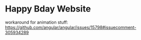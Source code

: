 # Happy Bday Website

workaround for animation stuff: <https://github.com/angular/angular/issues/15798#issuecomment-305934289>
